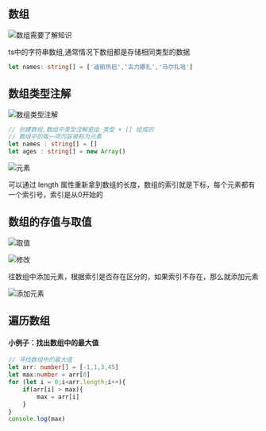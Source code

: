 ## 数组
![数组需要了解知识](https://cdn.jsdelivr.net/gh/Vixcity/FigureBed/img/20220104103900.png)

ts中的字符串数组,通常情况下数组都是存储相同类型的数据

```ts
let names: string[] = ['迪丽热巴','古力娜扎','马尔扎哈']
```

## 数组类型注解

![数组类型注解](https://cdn.jsdelivr.net/gh/Vixcity/FigureBed/img/20220104104425.png)

```ts
// 创建数组,数组中类型注解是由 类型 + [] 组成的  
// 数组中的每一项内容被称为元素  
let names : string[] = []  
let ages : string[] = new Array()
```

![元素](https://cdn.jsdelivr.net/gh/Vixcity/FigureBed/img/20220104104614.png)

可以通过 length 属性重新拿到数组的长度，数组的索引就是下标，每个元素都有一个索引号，索引是从0开始的

## 数组的存值与取值

![取值](https://cdn.jsdelivr.net/gh/Vixcity/FigureBed/img/20220104111329.png)

![修改](https://cdn.jsdelivr.net/gh/Vixcity/FigureBed/img/20220104111701.png)

 往数组中添加元素，根据索引是否存在区分的，如果索引不存在，那么就添加元素

 ![添加元素](https://cdn.jsdelivr.net/gh/Vixcity/FigureBed/img/20220104112327.png)

 ## 遍历数组

 #### 小例子：找出数组中的最大值

```typescript
// 寻找数组中的最大值
let arr: number[] = [-1,1,3,45]
let max:number = arr[0]
for (let i = 0;i<arr.length;i++){
    if(arr[i] > max){
        max = arr[i]
    }
}
console.log(max)
```

